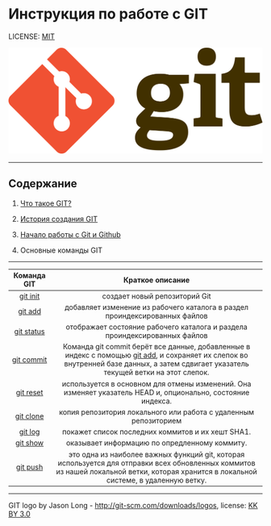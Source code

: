 # Инструкция по работе с GIT

LICENSE: [MIT](license.md)

![logo](./assets/1920px-Git-logo.svg.png)

---
## Содержание

1. [Что такое GIT?](./git.md "подробнее")

2. [История создания GIT](./history.md "подробнее")

3. [Начало работы с Git и Github](./startwork.md "подробнее")

4. Основные команды GIT
   
----
|Команда GIT|Краткое описание| 
|:---------:|:--------------:|
|[git init](./init.md "подробнее")|создает новый репозиторий Git|
|[git add](./add.md "подробнее")|добавляет изменение из рабочего каталога в раздел проиндексированных файлов| 
|[git status](./status.md "подробнее")|отображает состояние рабочего каталога и раздела проиндексированных файлов|
|[git commit](./status.md "подробнее")| Команда git commit берёт все данные, добавленные в индекс с помощью [git add](./add.md "подробнее"), и сохраняет их слепок во внутренней базе данных, а затем сдвигает указатель текущей ветки на этот слепок.
|[git reset](./reset.md "подробнее")|используется в основном для отмены изменений. Она изменяет указатель HEAD и, опционально, состояние индекса. 
|[git clone](./clone.md "подробнее")|копия репозитория локального или работа с удаленным репозиторием
|[git log](./log.md "подробнее")|покажет список последних коммитов и их хешт SHA1.
|[git show](./show.md "подробнее")| оказывает информацию по опредленному коммиту.
|[git push](./push.md "подробнее")|это одна из наиболее важных функций git, которая используется для отправки всех обновленных коммитов из нашей локальной ветки, которая хранится в локальной системе, в удаленную ветку. 





----

GIT logo by Jason Long - http://git-scm.com/downloads/logos, license: [KK BY 3.0](https://creativecommons.org/licenses/by/3.0/)